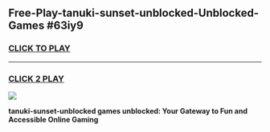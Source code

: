 
## Free-Play-tanuki-sunset-unblocked-Unblocked-Games #63iy9
<h3>
<a href="https://news.freeplayer.one?title=tanuki-sunset-unblocked&ref=8M">CLICK TO PLAY</a></h3>
<hr>

<h3>
<a href="https://news.freeplayer.one?title=tanuki-sunset-unblocked&ref=8M">CLICK 2 PLAY</a>
  
</h3>

<a href="https://news.freeplayer.one?title=tanuki-sunset-unblocked&ref=8M"><img src="https://clearcache.store/games.png"></a>


**tanuki-sunset-unblocked games unblocked: Your Gateway to Fun and Accessible Online Gaming**
